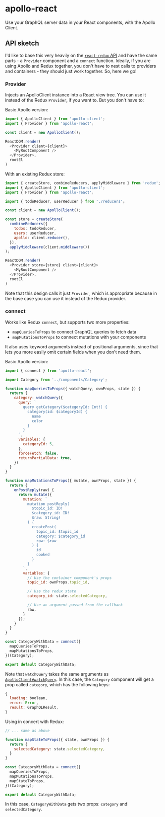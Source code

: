 # apollo-react

Use your GraphQL server data in your React components, with the Apollo Client.

## API sketch

I'd like to base this very heavily on the [`react-redux` API](https://github.com/reactjs/react-redux/blob/master/docs/api.md#api) and have the same parts - a `Provider` component and a `connect` function. Ideally, if you are using Apollo and Redux together, you don't have to nest calls to providers and containers - they should just work together. So, here we go!

### Provider

Injects an ApolloClient instance into a React view tree. You can use it instead of the Redux `Provider`, if you want to. But you don't have to:

Basic Apollo version:

```js
import { ApolloClient } from 'apollo-client';
import { Provider } from 'apollo-react';

const client = new ApolloClient();

ReactDOM.render(
  <Provider client={client}>
    <MyRootComponent />
  </Provider>,
  rootEl
)
```

With an existing Redux store:

```js
import { createStore, combineReducers, applyMiddleware } from 'redux';
import { ApolloClient } from 'apollo-client';
import { Provider } from 'apollo-react';

import { todoReducer, userReducer } from './reducers';

const client = new ApolloClient();

const store = createStore(
  combineReducers({
    todos: todoReducer,
    users: userReducer,
    apollo: client.reducer(),
  }),
  applyMiddleware(client.middleware())
);

ReactDOM.render(
  <Provider store={store} client={client}>
    <MyRootComponent />
  </Provider>,
  rootEl
)
```

Note that this design calls it just `Provider`, which is appropriate because in the base case you can use it instead of the Redux provider.

### connect

Works like Redux `connect`, but supports two more properties:

- `mapQueriesToProps` to connect GraphQL queries to fetch data
- `mapMutationsToProps` to connect mutations with your components

It also uses keyword arguments instead of positional arguments, since that lets you more easily omit certain fields when you don't need them.

Basic Apollo version:

```js
import { connect } from 'apollo-react';

import Category from '../components/Category';

function mapQueriesToProps({ watchQuery, ownProps, state }) {
  return {
    category: watchQuery({
      query: `
        query getCategory($categoryId: Int!) {
          category(id: $categoryId) {
            name
            color
          }
        }
      `,
      variables: {
        categoryId: 5,
      },
      forceFetch: false,
      returnPartialData: true,
    })
  }
}

function mapMutationsToProps({ mutate, ownProps, state }) {
  return {
    onPostReply(raw) {
      return mutate({
        mutation: `
          mutation postReply(
            $topic_id: ID!
            $category_id: ID!
            $raw: String!
          ) {
            createPost(
              topic_id: $topic_id
              category: $category_id
              raw: $raw
            ) {
              id
              cooked
            }
          }
        `,
        variables: {
          // Use the container component's props
          topic_id: ownProps.topic_id,

          // Use the redux state
          category_id: state.selectedCategory,

          // Use an argument passed from the callback
          raw,
        }
      });
    }
  }
}

const CategoryWithData = connect({
  mapQueriesToProps,
  mapMutationsToProps,
})(Category);

export default CategoryWithData;
```

Note that `watchQuery` takes the same arguments as [`ApolloClient#watchQuery`](http://docs.apollostack.com/apollo-client/index.html#watchQuery). In this case, the `Category` component will get a prop called `category`, which has the following keys:

```js
{
  loading: boolean,
  error: Error,
  result: GraphQLResult,
}
```

Using in concert with Redux:

```js
// ... same as above

function mapStateToProps({ state, ownProps }) {
  return {
    selectedCategory: state.selectedCategory,
  }
}

const CategoryWithData = connect({
  mapQueriesToProps,
  mapMutationsToProps,
  mapStateToProps,
})(Category);

export default CategoryWithData;
```

In this case, `CategoryWithData` gets two props: `category` and `selectedCategory`.